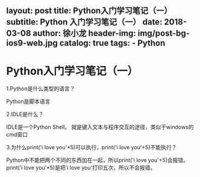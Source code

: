 layout:     post
title:      Python入门学习笔记（一）
subtitle:   Python 入门学习笔记（一）
date:       2018-03-08
author:     徐小龙
header-img: img/post-bg-ios9-web.jpg
catalog: true
tags:
    - Python
---


# Python入门学习笔记（一）

1.Python是什么类型的语言？

Python是脚本语言

2.IDLE是什么？

IDLE是一个Python Shell。 就是键入文本与程序交互的途径，类似于windows的cmd窗口

3.为什么print('i love you'*5)可以执行，print('i love you'+5)不能执行？

Python中不能把两个不同的东西加在一起，所以print('i love you'+5)会报错。print('i love you'*5)是把'i love you'打印五次，所以不会报错。

